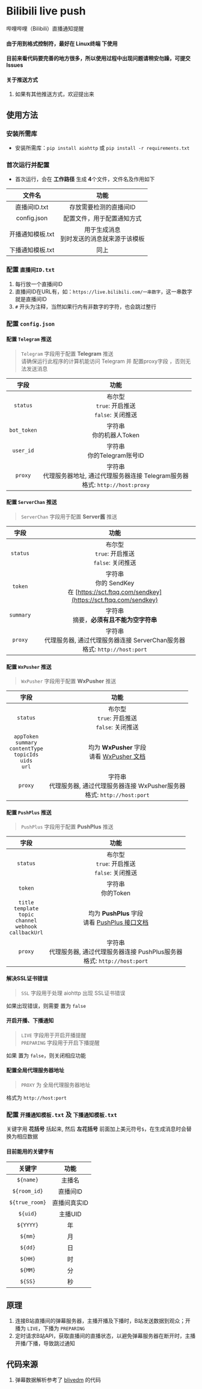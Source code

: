 # Bilibili live push
哔哩哔哩（Bilibili）直播通知提醒

#### 由于用到格式控制符，最好在 Linux终端 下使用

#### 目前来看代码要完善的地方很多，所以使用过程中出现问题请稍安勿躁，可提交 Issues

#### 关于推送方式
1. 如果有其他推送方式，欢迎提出来

## 使用方法

### 安装所需库
- 安装所需库：`pip install aiohttp` 或 `pip install -r requirements.txt`

### 首次运行并配置
-  首次运行，会在 **工作路径** 生成 **4**个文件，文件名及作用如下

| 文件名 | 功能 |
|:-:|:-:|
| 直播间ID.txt | 存放需要检测的直播间ID |
| config.json | 配置文件，用于配置通知方式 |
| 开播通知模板.txt | 用于生成消息<br />到时发送的消息就来源于该模板 |
| 下播通知模板.txt | 同上 |


### 配置 `直播间ID.txt`
1. 每行放一个直播间ID
2. 直播间ID在URL有，如：`https://live.bilibili.com/一串数字`，这一串数字就是直播间ID
3. `#` 开头为注释，当然如果行内有非数字的字符，也会跳过整行

### 配置 `config.json`

#### 配置 `Telegram` 推送
> `Telegram` 字段用于配置 **Telegram** 推送\
> 请确保运行此程序的计算机能访问 Telegram 并 配置proxy字段 ，否则无法发送消息

| 字段 | 功能 |
| :-: | :-: |
| `status` | 布尔型<br />`true`: 开启推送<br />`false`: 关闭推送 |
| `bot_token` | 字符串<br />你的机器人Token |
| `user_id` | 字符串<br />你的Telegram账号ID |
| `proxy` | 字符串<br />代理服务器地址, 通过代理服务器连接 Telegram服务器<br />格式: `http://host:proxy` |

#### 配置 `ServerChan` 推送
> `ServerChan` 字段用于配置 **Server酱** 推送

| 字段 | 功能 |
| :-: | :-: |
| `status` | 布尔型<br />`true`: 开启推送<br />`false`: 关闭推送 |
| `token` | 字符串<br />你的 SendKey<br />在 [https://sct.ftqq.com/sendkey](https://sct.ftqq.com/sendkey) |
| `summary` | 字符串<br />摘要，**必须有且不能为空字符串** |
| `proxy` | 字符串<br />代理服务器, 通过代理服务器连接 ServerChan服务器<br />格式: `http://host:port` |

#### 配置 `WxPusher` 推送
> `WxPusher` 字段用于配置 **WxPusher** 推送

| 字段 | 功能 |
| :-: | :-: |
| `status` | 布尔型<br />`true`: 开启推送<br />`false`: 关闭推送 |
| `appToken`<br />`summary`<br />`contentType`<br />`topicIds`<br />`uids`<br />`url` | 均为 **WxPusher** 字段<br />请看 [WxPusher 文档](https://wxpusher.zjiecode.com/docs/#/?id=%e5%8f%91%e9%80%81%e6%b6%88%e6%81%af-1) |
| `proxy` | 字符串<br />代理服务器, 通过代理服务器连接 WxPusher服务器<br />格式: `http://host:port` |

#### 配置 `PushPlus` 推送
> `PushPlus` 字段用于配置 **PushPlus** 推送

| 字段 | 功能 |
| :-: | :-: |
| `status` | 布尔型<br />`true`: 开启推送<br />`false`: 关闭推送 |
| `token` | 字符串<br />你的Token |
| `title`<br />`template`<br />`topic`<br />`channel`<br />`webhook`<br />`callbackUrl` | 均为 **PushPlus** 字段<br />请看 [PushPlus 接口文档](http://www.pushplus.plus/doc/guide/api.html) |
| `proxy` | 字符串<br />代理服务器, 通过代理服务器连接 PushPlus服务器<br />格式: `http://host:port` |

#### 解决SSL证书错误
> `SSL` 字段用于处理 aiohttp 出现 SSL证书错误

如果出现错误，则需要 置为 `false`

#### 开启开播、下播通知
> `LIVE` 字段用于开启开播提醒\
> `PREPARING` 字段用于开启下播提醒

如果 置为 `false`，则关闭相应功能

#### 配置全局代理服务器地址
> `PROXY` 为 全局代理服务器地址

格式为 `http://host:port`

### 配置 `开播通知模板.txt` 及 `下播通知模板.txt`
关键字用 **花括号** 括起来, 然后 **左花括号** 前面加上美元符号`$`，在生成消息时会替换为相应数据

#### 目前能用的关键字有

| 关键字 | 功能 |
| :-: | :-: |
| `${name}` | 主播名 |
| `${room_id}` | 直播间ID |
| `${true_room}` | 直播间真实ID |
| `${uid}` | 主播UID |
| `${YYYY}` | 年 |
| `${mm}` | 月 |
| `${dd}` | 日 |
| `${HH}` | 时 |
| `${MM}` | 分 |
| `${SS}` | 秒 |

## 原理
1. 连接B站直播间的弹幕服务器，主播开播及下播时，B站发送数据到观众；开播为 `LIVE`，下播为 `PREPARING`
2. 定时请求B站API，获取直播间的直播状态，以避免弹幕服务器在断开时，主播开播/下播，导致跳过通知

## 代码来源
1. 弹幕数据解析参考了 [blivedm](https://github.com/xfgryujk/blivedm) 的代码
